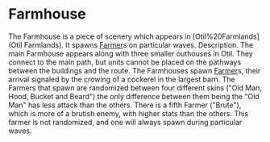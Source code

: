 # Farmhouse

The Farmhouse is a piece of scenery which appears in [Otil%20Farmlands](Otil Farmlands). It spawns [Farmer](Farmer)s on particular waves.
Description.
The main Farmhouse appears along with three smaller outhouses in Otil. They connect to the main path, but units cannot be placed on the pathways between the buildings and the route. The Farmhouses spawn [Farmer](Farmer)s, their arrival signaled by the crowing of a cockerel in the largest barn. The Farmers that spawn are randomized between four different skins ("Old Man, Hood, Bucket and Beard") the only difference between them being the "Old Man" has less attack than the others. There is a fifth Farmer ("Brute"), which is more of a brutish enemy, with higher stats than the others. This farmer is not randomized, and one will always spawn during particular waves.